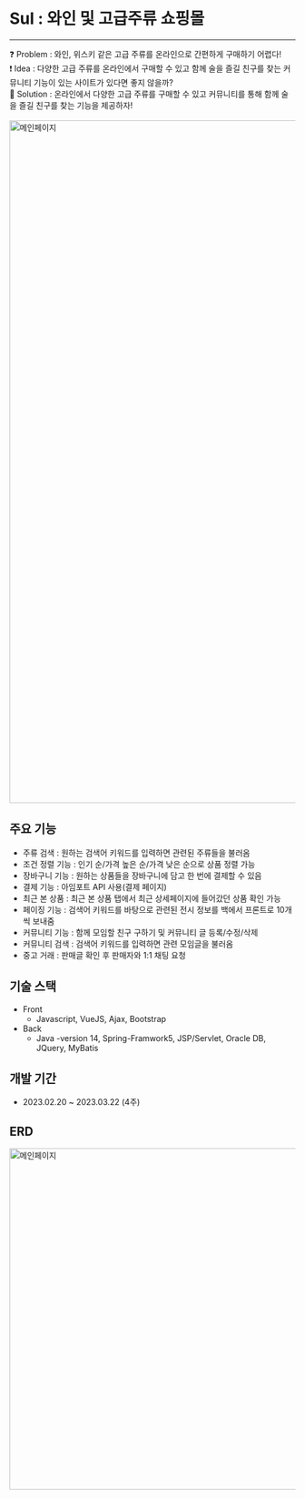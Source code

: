 # Sul : 와인 및 고급주류 쇼핑몰
<hr>
❓ Problem : 와인, 위스키 같은 고급 주류를 온라인으로 간편하게 구매하기 어렵다!<br>
❗️ Idea : 다양한 고급 주류를 온라인에서 구매할 수 있고 함께 술을 즐길 친구를 찾는 커뮤니티 기능이 있는 사이트가 있다면 좋지 않을까?<br>
💯 Solution : 온라인에서 다양한 고급 주류를 구매할 수 있고 커뮤니티를 통해 함께 술을 즐길 친구를 찾는 기능을 제공하자!
<br>
<br>

<img width="1200" alt="메인페이지" src="https://user-images.githubusercontent.com/113018906/231677583-a99b93ec-dee4-481c-95f6-56bd4c7407f3.png">


## 주요 기능
- 주류 검색 : 원하는 검색어 키워드를 입력하면 관련된 주류들을 불러옴
- 조건 정렬 기능 : 인기 순/가격 높은 순/가격 낮은 순으로 상품 정렬 가능
- 장바구니 기능 : 원하는 상품들을 장바구니에 담고 한 번에 결제할 수 있음
- 결제 기능 : 아임포트 API 사용(결제 페이지)
- 최근 본 상품 : 최근 본 상품 탭에서 최근 상세페이지에 들어갔던 상품 확인 가능
- 페이징 기능 : 검색어 키워드를 바탕으로 관련된 전시 정보를 백에서 프론트로 10개씩 보내줌
- 커뮤니티 기능 : 함께 모임할 친구 구하기 및 커뮤니티 글 등록/수정/삭제
- 커뮤니티 검색 : 검색어 키워드를 입력하면 관련 모임글을 불러옴
- 중고 거래 : 판매글 확인 후 판매자와 1:1 채팅 요청 

## 기술 스택
- Front
  - Javascript, VueJS, Ajax, Bootstrap<br>
- Back
  - Java -version 14, Spring-Framwork5, JSP/Servlet, Oracle DB, JQuery, MyBatis

## 개발 기간
- 2023.02.20 ~ 2023.03.22 (4주)
## ERD
<img width="600" alt="메인페이지" src="https://user-images.githubusercontent.com/113018906/231682309-2be7cc81-f742-4881-bb7a-d00b892bd7fd.png">

